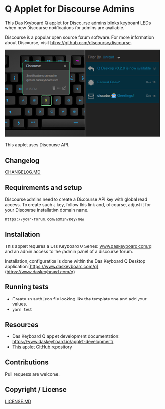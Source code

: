 # Q Applet for Discourse Admins

This Das Keyboard Q applet for Discourse admins blinks keyboard LEDs when new Discourse notifications for admins are available.

Discourse is a popular open source forum software. For more information about Discourse, visit <https://github.com/discourse/discourse>.

![Discourse applet on a Das Keyboard Q](assets/image.png "Das Keyboard Discourse applet")

This applet uses Discourse API.

## Changelog

[CHANGELOG.MD](CHANGELOG.md)

## Requirements and setup

Discourse admins need to create a Discourse API key with global read access. To create such a key, follow this link and, of course, adjust it for your Discourse installation domain name.

    https://your-forum.com/admin/key/new

## Installation

This applet requires a Das Keyboard Q Series: www.daskeyboard.com/q and an admin access to the /admin panel of a discourse forum.

Installation, configuration is done within the Das Keyboard Q Desktop application 
[https://www.daskeyboard.com/q](https://www.daskeyboard.com/q).

## Running tests

- Create an auth.json file looking like the template one and add your values.
- `yarn test`

## Resources

- Das Keyboard Q applet development documentation: <https://www.daskeyboard.io/applet-development/>
- [This applet GitHub repository](https://github.com/daskeyboard/daskeyboard-applet--discourse)

## Contributions

Pull requests are welcome.

## Copyright / License

[LICENSE.MD](CHANGELOG)
